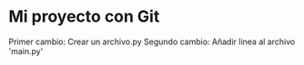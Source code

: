 # Mi proyecto con Git
Primer cambio: Crear un archivo.py
Segundo cambio: Añadir linea al archivo 'main.py'

